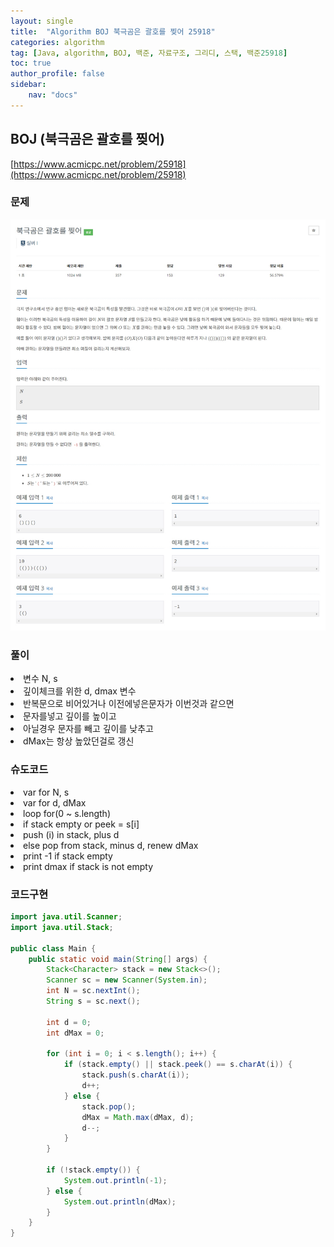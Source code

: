 ```yaml
---
layout: single
title:  "Algorithm BOJ 북극곰은 괄호를 찢어 25918"
categories: algorithm
tag: [Java, algorithm, BOJ, 백준, 자료구조, 그리디, 스택, 백준25918]
toc: true
author_profile: false
sidebar:
    nav: "docs"
---
```

## BOJ (북극곰은 괄호를 찢어)
[https://www.acmicpc.net/problem/25918](https://www.acmicpc.net/problem/25918)

### 문제
![북극곰은 괄호를 찢어](/assets/img/BOJ25918.jpg)

### 풀이
<li>변수 N, s</li>
<li>깊이체크를 위한 d, dmax 변수</li>
<li>반복문으로 비어있거나 이전에넣은문자가 이번것과 같으면</li>
<li>문자를넣고 깊이를 높이고</li>
<li>아닐경우 문자를 빼고 깊이를 낮추고</li>
<li>dMax는 항상 높았던걸로 갱신</li>

### 슈도코드
<li>var for N, s</li>
<li>var for d, dMax</li>
<li>loop for(0 ~ s.length) </li>
<li>if stack empty or peek = s[i]</li>
<li>push (i) in stack, plus d</li>
<li>else pop from stack, minus d, renew dMax</li>
<li>print -1 if stack empty</li>
<li>print dmax if stack is not empty</li>

### 코드구현
```java
import java.util.Scanner;
import java.util.Stack;

public class Main {
    public static void main(String[] args) {
        Stack<Character> stack = new Stack<>();
        Scanner sc = new Scanner(System.in);
        int N = sc.nextInt();
        String s = sc.next();

        int d = 0;
        int dMax = 0;

        for (int i = 0; i < s.length(); i++) {
            if (stack.empty() || stack.peek() == s.charAt(i)) {
                stack.push(s.charAt(i));
                d++;
            } else {
                stack.pop();
                dMax = Math.max(dMax, d);
                d--;
            }
        }

        if (!stack.empty()) {
            System.out.println(-1);
        } else {
            System.out.println(dMax);
        }
    }
}
```

